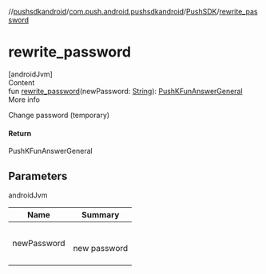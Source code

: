 //[pushsdkandroid](../../index.md)/[com.push.android.pushsdkandroid](../index.md)/[PushSDK](index.md)/[rewrite_password](rewrite_password.md)



# rewrite_password  
[androidJvm]  
Content  
fun [rewrite_password](rewrite_password.md)(newPassword: [String](https://kotlinlang.org/api/latest/jvm/stdlib/kotlin/-string/index.html)): [PushKFunAnswerGeneral](../../com.push.android.pushsdkandroid.core/-push-k-fun-answer-general/index.md)  
More info  


Change password (temporary)



#### Return  


PushKFunAnswerGeneral



## Parameters  
  
androidJvm  
  
|  Name|  Summary| 
|---|---|
| <a name="com.push.android.pushsdkandroid/PushSDK/rewrite_password/#kotlin.String/PointingToDeclaration/"></a>newPassword| <a name="com.push.android.pushsdkandroid/PushSDK/rewrite_password/#kotlin.String/PointingToDeclaration/"></a><br><br>new password<br><br>
  
  



